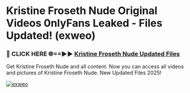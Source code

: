 # Kristine Froseth Nude Original Videos 0nlyFans Leaked - Files Updated! (exweo)

<h3>🔴 CLICK HERE 🌐==►► <a href="https://tinyurl.com/52m3yx9h" rel="nofollow">Kristine Froseth Nude Updated Files</a></h3>

Get Kristine Froseth Nude and all content. Now you can access all videos and pictures of Kristine Froseth Nude. New Updated Files 2025!

[![exweo](https://i.imgur.com/TnHtlc8.gif)](https://tinyurl.com/52m3yx9h)
